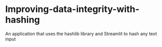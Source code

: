 # Improving-data-integrity-with-hashing
An application that uses the hashlib library and Streamlit to hash any text input
